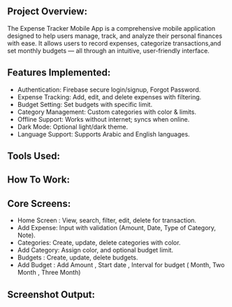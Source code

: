 ## Project Overview:
The Expense Tracker Mobile App is a comprehensive mobile application designed to help users manage, track, and analyze their personal finances with ease. It allows users to record expenses, categorize transactions,and set monthly budgets — all through an intuitive, user-friendly interface.

## Features Implemented:
- Authentication: Firebase secure login/signup, Forgot Password.
- Expense Tracking: Add, edit, and delete expenses with filtering.
- Budget Setting: Set budgets with specific limit.
- Category Management: Custom categories with color & limits.
- Offline Support: Works without internet; syncs when online.
- Dark Mode: Optional light/dark theme.
- Language Support: Supports Arabic and English languages.

## Tools Used:


## How To Work:


## Core Screens: 
- Home Screen : View, search, filter, edit, delete for transaction.
- Add Expense: Input with validation (Amount, Date, Type of Category, Note).
- Categories: Create, update, delete categories with color.
- Add Category: Assign color, and optional budget limit.
- Budgets : Create, update, delete budgets.
- Add Budget : Add Amount , Start date , Interval for budget ( Month, Two Month , Three Month) 


## Screenshot Output:
